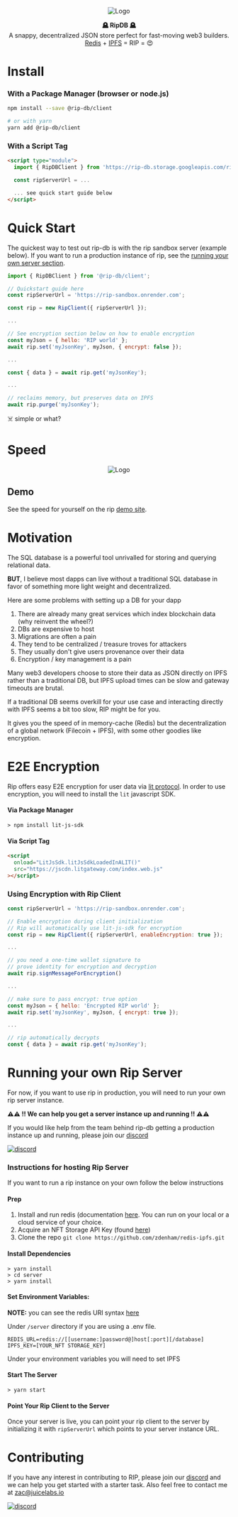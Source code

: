 <p align="center">
  <img src="https://i.imgur.com/8KVnLX3m.png" title="Logo"/>
</p>
<p align="center">

  <b>
    🪦 RipDB 🪦
  </b>
  <br/>
  A snappy, decentralized JSON store perfect for fast-moving web3 builders. <br/> <a href="https;">Redis</a> + <a href="https://ipfs.io/" target="_blank">IPFS</a> = RIP = 😍
</p>

# Install

### With a Package Manager (browser or node.js)

```sh
npm install --save @rip-db/client

# or with yarn
yarn add @rip-db/client
```

### With a Script Tag

```html
<script type="module">
  import { RipDBClient } from 'https://rip-db.storage.googleapis.com/rip-client.es-browser1.0.12.js';

  const ripServerUrl = ...

  ... see quick start guide below
</script>
```

# Quick Start

The quickest way to test out rip-db is with the rip sandbox server (example below). If you want to run a production instance of rip, see the [running your own server section](https://github.com/zdenham/redis-ipfs#running-your-own-rip-server).

```javascript
import { RipDBClient } from '@rip-db/client';

// Quickstart guide here
const ripServerUrl = 'https://rip-sandbox.onrender.com';

const rip = new RipClient({ ripServerUrl });

...

// See encryption section below on how to enable encryption
const myJson = { hello: 'RIP world' };
await rip.set('myJsonKey', myJson, { encrypt: false });

...

const { data } = await rip.get('myJsonKey');

...

// reclaims memory, but preserves data on IPFS
await rip.purge('myJsonKey');

```

☠️ simple or what?

# Speed

<p align="center">
  <img src="https://i.imgur.com/9UhC6cR.png" title="Logo"/>
</p>

## Demo

See the speed for yourself on the rip [demo site](https://zdenham.github.io/redis-ipfs).

# Motivation

The SQL database is a powerful tool unrivalled for storing and querying relational data.

**BUT**, I believe most dapps can live without a traditional SQL database in favor of something more light weight and decentralized.

Here are some problems with setting up a DB for your dapp

1. There are already many great services which index blockchain data (why reinvent the wheel?)
2. DBs are expensive to host
3. Migrations are often a pain
4. They tend to be centralized / treasure troves for attackers
5. They usually don't give users provenance over their data
6. Encryption / key management is a pain

Many web3 developers choose to store their data as JSON directly on IPFS rather than a traditional DB, but IPFS upload times can be slow and gateway timeouts are brutal.

If a traditional DB seems overkill for your use case and interacting directly with IPFS seems a bit too slow, RIP might be for you.

It gives you the speed of in memory-cache (Redis) but the decentralization of a global network (Filecoin + IPFS), with some other goodies like encryption.

# E2E Encryption

Rip offers easy E2E encryption for user data via [lit protocol](https://litprotocol.com). In order to use encryption, you will need to install the `lit` javascript SDK.

#### Via Package Manager

```ssh
> npm install lit-js-sdk
```

#### Via Script Tag

```html
<script
  onload="LitJsSdk.litJsSdkLoadedInALIT()"
  src="https://jscdn.litgateway.com/index.web.js"
></script>
```

### Using Encryption with Rip Client

```javascript
const ripServerUrl = 'https://rip-sandbox.onrender.com';

// Enable encryption during client initialization
// Rip will automatically use lit-js-sdk for encryption
const rip = new RipClient({ ripServerUrl, enableEncryption: true });

...

// you need a one-time wallet signature to
// prove identity for encryption and decryption
await rip.signMessageForEncryption()

...

// make sure to pass encrypt: true option
const myJson = { hello: 'Encrypted RIP world' };
await rip.set('myJsonKey', myJson, { encrypt: true });

...

// rip automatically decrypts
const { data } = await rip.get('myJsonKey');
```

# Running your own Rip Server

For now, if you want to use rip in production, you will need to run your own rip server instance.

**⚠️⚠️ !! We can help you get a server instance up and running !! ⚠️⚠️**

If you would like help from the team behind rip-db getting a production instance up and running, please join our [discord](https://discord.gg/5HQ5V7d5jh)

[![discord](https://i.imgur.com/d1eTfYR.png)](https://discord.gg/5HQ5V7d5jh)

### Instructions for hosting Rip Server

If you want to run a rip instance on your own follow the below instructions

#### Prep

1. Install and run redis (documentation [here](https://redis.io/docs/getting-started). You can run on your local or a cloud service of your choice.
2. Acquire an NFT Storage API Key (found [here](https://nft.storage/manage))
3. Clone the repo `git clone https://github.com/zdenham/redis-ipfs.git`

#### Install Dependencies

```ssh
> yarn install
> cd server
> yarn install
```

#### Set Environment Variables:

**NOTE:** you can see the redis URI syntax [here](https://github.com/lettuce-io/lettuce-core/wiki/Redis-URI-and-connection-details)

Under `/server` directory if you are using a .env file.

```
REDIS_URL=redis://[[username:]password@]host[:port][/database]
IPFS_KEY=[YOUR_NFT STORAGE_KEY]
```

Under your environment variables you will need to set IPFS

#### Start The Server

```ssh
> yarn start
```

#### Point Your Rip Client to the Server

Once your server is live, you can point your rip client to the server by initializing it with `ripServerUrl` which points to your server instance URL.

# Contributing

If you have any interest in contributing to RIP, please join our [discord](https://discord.gg/5HQ5V7d5jh) and we can help you get started with a starter task. Also feel free to contact me at [zac@juicelabs.io](mailto:zac@juicelabs.io)

[![discord](https://i.imgur.com/d1eTfYR.png)](https://discord.gg/5HQ5V7d5jh)
